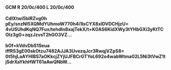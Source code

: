 #### GCM R 20/0c/400 L 20/0c/400
**CdIXtwi5bIRZvg0h**<br/>**pEy/snzNl5XQMdYUhmoW770h4i1IsCYX8xIDVDCHjzU=**<br/>**4vUSUhdKqNQ7Fux/tehdIn8xajTekX/t+K0AS6KidXWy3tYHbGXi3yKtTCOIz3gG+zqzJzvsT2hGO3VZ...**<br/><br/>
**bOf+kVdvDbS1Seua**<br/>**iffRS3gE00skOtzu7482AJJA3UvezqJcr3RwqjVZpS8=**<br/>**0t5hjLaAYHlBS7aOKkcjZYjUJFBCrGTYoL692o4wabWtma02L5Ni3tVwZ1tjSdrXaYkhHWT61aAwQNbW...**